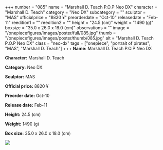 +++
number = "085"
name = "Marshall D. Teach P.O.P Neo DX"
character = "Marshall D. Teach"
category = "Neo DX"
subcategory = ""
sculptor = "MAS"
officialprice = "8820 ¥"
preorderdate = "Oct-10"
releasedate = "Feb-11"
reedition1 = ""
reedition2 = ""
height = "24.5 (cm)"
weight = "1490 (g)"
boxsize = "35.0 x 26.0 x 18.0 (cm)"
observations = ""
image = "/onepiecefigures/images/poster/full/085.jpg"
thumb = "/onepiecefigures/images/poster/thumb/085.jpg"
alt = "Marshall D. Teach P.O.P Neo DX"
class = "neo-dx"
tags = ["onepiece", "portrait of pirates", "MAS", "Marshall D. Teach"]
+++
**Name:** Marshall D. Teach P.O.P Neo DX

**Character:** Marshall D. Teach

**Category:** Neo DX 

**Sculptor:** MAS

**Official price:** 8820 ¥

**Preorder date:** Oct-10

**Release date:** Feb-11

**Height:** 24.5 (cm)

**Weight:** 1490 (g)

**Box size:** 35.0 x 26.0 x 18.0 (cm)

<img src="/onepiecefigures/images/poster/thumb/085.jpg">
